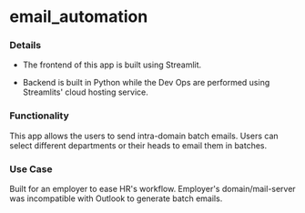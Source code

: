 # email_automation

### Details

- The frontend of this app is built using
Streamlit. 

- Backend is built in Python while
the Dev Ops are performed using Streamlits' 
cloud hosting service.

### Functionality

This app allows the users to send intra-domain
batch emails. Users can select different departments or their heads to email them in batches.

### Use Case

Built for an employer to ease HR's workflow.
Employer's domain/mail-server was incompatible
with Outlook to generate batch emails.
